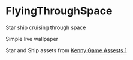 # FlyingThroughSpace
 Star ship cruising through space

Simple live wallpaper

Star and Ship assets from [Kenny Game Assests 1](https://kenney.itch.io/kenney-game-assets-1)